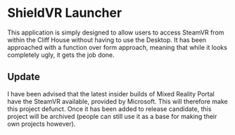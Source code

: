 # ShieldVR Launcher
This application is simply designed to allow users to access SteamVR from within the Cliff House without having to use the Desktop. It has been approached with a function over form approach, meaning that while it looks completely ugly, it gets the job done.

## Update
I have been advised that the latest insider builds of Mixed Reality Portal have the SteamVR available, provided by Microsoft. This will therefore make this project defunct. Once it has been added to release candidate, this project will be archived (people can still use it as a base for making their own projects however).
